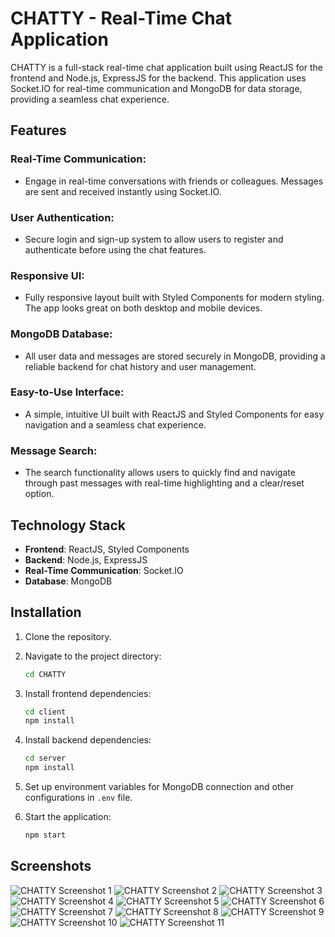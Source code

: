 
# CHATTY - Real-Time Chat Application

CHATTY is a full-stack real-time chat application built using ReactJS for the frontend and Node.js, ExpressJS for the backend. This application uses Socket.IO for real-time communication and MongoDB for data storage, providing a seamless chat experience.

## Features

### Real-Time Communication:
- Engage in real-time conversations with friends or colleagues. Messages are sent and received instantly using Socket.IO.

### User Authentication:
- Secure login and sign-up system to allow users to register and authenticate before using the chat features.

### Responsive UI:
- Fully responsive layout built with Styled Components for modern styling. The app looks great on both desktop and mobile devices.

### MongoDB Database:
- All user data and messages are stored securely in MongoDB, providing a reliable backend for chat history and user management.

### Easy-to-Use Interface:
- A simple, intuitive UI built with ReactJS and Styled Components for easy navigation and a seamless chat experience.

 ### Message Search:
- The search functionality allows users to quickly find and navigate through past messages with real-time highlighting and a clear/reset option.

## Technology Stack

- **Frontend**: ReactJS, Styled Components
- **Backend**: Node.js, ExpressJS
- **Real-Time Communication**: Socket.IO
- **Database**: MongoDB


## Installation

1. Clone the repository.

   
2. Navigate to the project directory:
   ```bash
   cd CHATTY
   ```

3. Install frontend dependencies:
   ```bash
   cd client
   npm install
   ```

4. Install backend dependencies:
   ```bash
   cd server
   npm install
   ```

5. Set up environment variables for MongoDB connection and other configurations in `.env` file.

6. Start the application:
   ```bash
   npm start
   ```

## Screenshots
![CHATTY Screenshot 1](https://github.com/BahaaAbbas/CHATTY/blob/main/public/src/assets/ReadmeImages/1.PNG?raw=true)
![CHATTY Screenshot 2](https://github.com/BahaaAbbas/CHATTY/blob/main/public/src/assets/ReadmeImages/2.PNG?raw=true)
![CHATTY Screenshot 3](https://github.com/BahaaAbbas/CHATTY/blob/main/public/src/assets/ReadmeImages/3.PNG?raw=true)
![CHATTY Screenshot 4](https://github.com/BahaaAbbas/CHATTY/blob/main/public/src/assets/ReadmeImages/4.PNG?raw=true)
![CHATTY Screenshot 5](https://github.com/BahaaAbbas/CHATTY/blob/main/public/src/assets/ReadmeImages/5.PNG?raw=true)
![CHATTY Screenshot 6](https://github.com/BahaaAbbas/CHATTY/blob/main/public/src/assets/ReadmeImages/6.PNG?raw=true)
![CHATTY Screenshot 7](https://github.com/BahaaAbbas/CHATTY/blob/main/public/src/assets/ReadmeImages/7.PNG?raw=true)
![CHATTY Screenshot 8](https://github.com/BahaaAbbas/CHATTY/blob/main/public/src/assets/ReadmeImages/8.PNG?raw=true)
![CHATTY Screenshot 9](https://github.com/BahaaAbbas/CHATTY/blob/main/public/src/assets/ReadmeImages/9.PNG?raw=true)
![CHATTY Screenshot 10](https://github.com/BahaaAbbas/CHATTY/blob/main/public/src/assets/ReadmeImages/10.PNG?raw=true)
![CHATTY Screenshot 11](https://github.com/BahaaAbbas/CHATTY/blob/main/public/src/assets/ReadmeImages/11.PNG?raw=true)




